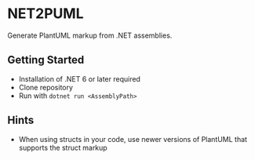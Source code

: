 # NET2PUML
Generate PlantUML markup from .NET assemblies.

## Getting Started

* Installation of .NET 6 or later required
* Clone repository
* Run with ```dotnet run <AssemblyPath>```

## Hints

* When using structs in your code, use newer versions of PlantUML that supports the struct markup

